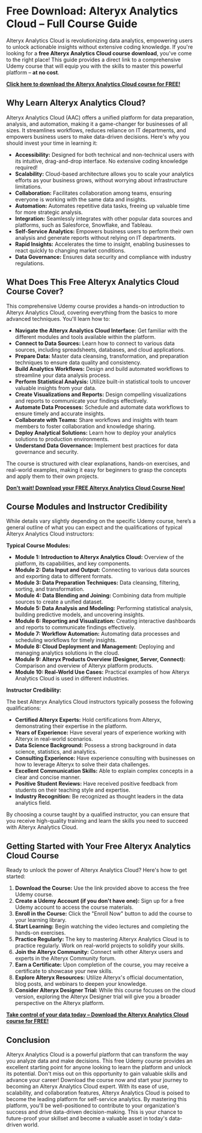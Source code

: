 # Free Download: Alteryx Analytics Cloud – Full Course Guide

Alteryx Analytics Cloud is revolutionizing data analytics, empowering users to unlock actionable insights without extensive coding knowledge. If you're looking for a **free Alteryx Analytics Cloud course download**, you've come to the right place! This guide provides a direct link to a comprehensive Udemy course that will equip you with the skills to master this powerful platform – **at no cost**.

[**Click here to download the Alteryx Analytics Cloud course for FREE!**](https://udemywork.com/alteryx-analytics-cloud)

## Why Learn Alteryx Analytics Cloud?

Alteryx Analytics Cloud (AAC) offers a unified platform for data preparation, analysis, and automation, making it a game-changer for businesses of all sizes. It streamlines workflows, reduces reliance on IT departments, and empowers business users to make data-driven decisions. Here's why you should invest your time in learning it:

*   **Accessibility:** Designed for both technical and non-technical users with its intuitive, drag-and-drop interface. No extensive coding knowledge required!
*   **Scalability:** Cloud-based architecture allows you to scale your analytics efforts as your business grows, without worrying about infrastructure limitations.
*   **Collaboration:** Facilitates collaboration among teams, ensuring everyone is working with the same data and insights.
*   **Automation:** Automates repetitive data tasks, freeing up valuable time for more strategic analysis.
*   **Integration:** Seamlessly integrates with other popular data sources and platforms, such as Salesforce, Snowflake, and Tableau.
*   **Self-Service Analytics:** Empowers business users to perform their own analysis and generate reports without relying on IT departments.
*   **Rapid Insights:** Accelerates the time to insight, enabling businesses to react quickly to changing market conditions.
*   **Data Governance:** Ensures data security and compliance with industry regulations.

## What Does This Free Alteryx Analytics Cloud Course Cover?

This comprehensive Udemy course provides a hands-on introduction to Alteryx Analytics Cloud, covering everything from the basics to more advanced techniques. You'll learn how to:

*   **Navigate the Alteryx Analytics Cloud Interface:** Get familiar with the different modules and tools available within the platform.
*   **Connect to Data Sources:** Learn how to connect to various data sources, including spreadsheets, databases, and cloud applications.
*   **Prepare Data:** Master data cleansing, transformation, and preparation techniques to ensure data quality and consistency.
*   **Build Analytics Workflows:** Design and build automated workflows to streamline your data analysis process.
*   **Perform Statistical Analysis:** Utilize built-in statistical tools to uncover valuable insights from your data.
*   **Create Visualizations and Reports:** Design compelling visualizations and reports to communicate your findings effectively.
*   **Automate Data Processes:** Schedule and automate data workflows to ensure timely and accurate insights.
*   **Collaborate with Teams:** Share workflows and insights with team members to foster collaboration and knowledge sharing.
*   **Deploy Analytical Solutions:** Learn how to deploy your analytics solutions to production environments.
*   **Understand Data Governance:** Implement best practices for data governance and security.

The course is structured with clear explanations, hands-on exercises, and real-world examples, making it easy for beginners to grasp the concepts and apply them to their own projects.

[**Don't wait! Download your FREE Alteryx Analytics Cloud Course Now!**](https://udemywork.com/alteryx-analytics-cloud)

## Course Modules and Instructor Credibility

While details vary slightly depending on the specific Udemy course, here’s a general outline of what you can expect and the qualifications of typical Alteryx Analytics Cloud instructors:

**Typical Course Modules:**

*   **Module 1: Introduction to Alteryx Analytics Cloud:** Overview of the platform, its capabilities, and key components.
*   **Module 2: Data Input and Output:** Connecting to various data sources and exporting data to different formats.
*   **Module 3: Data Preparation Techniques:** Data cleansing, filtering, sorting, and transformation.
*   **Module 4: Data Blending and Joining:** Combining data from multiple sources to create a unified dataset.
*   **Module 5: Data Analysis and Modeling:** Performing statistical analysis, building predictive models, and uncovering insights.
*   **Module 6: Reporting and Visualization:** Creating interactive dashboards and reports to communicate findings effectively.
*   **Module 7: Workflow Automation:** Automating data processes and scheduling workflows for timely insights.
*   **Module 8: Cloud Deployment and Management:** Deploying and managing analytics solutions in the cloud.
*   **Module 9: Alteryx Products Overview (Designer, Server, Connect):** Comparison and overview of Alteryx platform products.
*   **Module 10: Real-World Use Cases:** Practical examples of how Alteryx Analytics Cloud is used in different industries.

**Instructor Credibility:**

The best Alteryx Analytics Cloud instructors typically possess the following qualifications:

*   **Certified Alteryx Experts:** Hold certifications from Alteryx, demonstrating their expertise in the platform.
*   **Years of Experience:** Have several years of experience working with Alteryx in real-world scenarios.
*   **Data Science Background:** Possess a strong background in data science, statistics, and analytics.
*   **Consulting Experience:** Have experience consulting with businesses on how to leverage Alteryx to solve their data challenges.
*   **Excellent Communication Skills:** Able to explain complex concepts in a clear and concise manner.
*   **Positive Student Reviews:** Have received positive feedback from students on their teaching style and expertise.
*   **Industry Recognition:** Be recognized as thought leaders in the data analytics field.

By choosing a course taught by a qualified instructor, you can ensure that you receive high-quality training and learn the skills you need to succeed with Alteryx Analytics Cloud.

## Getting Started with Your Free Alteryx Analytics Cloud Course

Ready to unlock the power of Alteryx Analytics Cloud? Here's how to get started:

1.  **Download the Course:** Use the link provided above to access the free Udemy course.
2.  **Create a Udemy Account (if you don't have one):** Sign up for a free Udemy account to access the course materials.
3.  **Enroll in the Course:** Click the "Enroll Now" button to add the course to your learning library.
4.  **Start Learning:** Begin watching the video lectures and completing the hands-on exercises.
5.  **Practice Regularly:** The key to mastering Alteryx Analytics Cloud is to practice regularly. Work on real-world projects to solidify your skills.
6.  **Join the Alteryx Community:** Connect with other Alteryx users and experts in the Alteryx Community forum.
7.  **Earn a Certificate:** Upon completion of the course, you may receive a certificate to showcase your new skills.
8. **Explore Alteryx Resources:** Utilize Alteryx's official documentation, blog posts, and webinars to deepen your knowledge.
9. **Consider Alteryx Designer Trial:** While this course focuses on the cloud version, exploring the Alteryx Designer trial will give you a broader perspective on the Alteryx platform.

[**Take control of your data today – Download the Alteryx Analytics Cloud course for FREE!**](https://udemywork.com/alteryx-analytics-cloud)

## Conclusion

Alteryx Analytics Cloud is a powerful platform that can transform the way you analyze data and make decisions. This free Udemy course provides an excellent starting point for anyone looking to learn the platform and unlock its potential. Don't miss out on this opportunity to gain valuable skills and advance your career! Download the course now and start your journey to becoming an Alteryx Analytics Cloud expert. With its ease of use, scalability, and collaboration features, Alteryx Analytics Cloud is poised to become the leading platform for self-service analytics. By mastering this platform, you'll be well-positioned to contribute to your organization's success and drive data-driven decision-making. This is your chance to future-proof your skillset and become a valuable asset in today's data-driven world.
